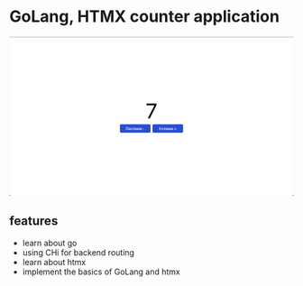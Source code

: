 # GoLang, HTMX counter application

![HomePage](./assets/ProjectScreenShot.png)

## features

- learn about go
- using CHi for backend routing
- learn about htmx
- implement the basics of GoLang and htmx

